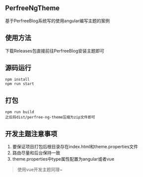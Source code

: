 ## PerfreeNgTheme
基于PerfreeBlog系统写的使用angular编写主题的案例
## 使用方法
下载Releases包直接前往PerfreeBlog安装主题即可
## 源码运行
```
npm install
npm run start
```
## 打包
```
npm run build
之后将dist/perfree-ng-theme压缩为zip文件即可
```
## 开发主题注意事项
1. 要保证项目打包后根目录存在index.html和theme.properties文件
2. 路由尽量和后台保持一致
3. theme.properties中type属性配置为angular或者vue

> 使用vue开发主题同理~